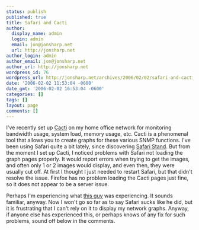 ```yaml
---
status: publish
published: true
title: Safari and Cacti
author:
  display_name: admin
  login: admin
  email: jon@jonsharp.net
  url: http://jonsharp.net
author_login: admin
author_email: jon@jonsharp.net
author_url: http://jonsharp.net
wordpress_id: 76
wordpress_url: http://jonsharp.net/archives/2006/02/02/safari-and-cacti/
date: '2006-02-02 11:53:04 -0600'
date_gmt: '2006-02-02 16:53:04 -0600'
categories: []
tags: []
layout: page
comments: []
---
```

I've recently set up [Cacti](http://www.cacti.net/) on my home office network for monitoring bandwidth usage, system load, memory usage, etc.  Cacti is a phenomenal tool that allows you to create graphs for these various SNMP functions.  I've been using Safari quite a bit lately, since discovering [Safari Stand](http://hetima.com/safari/stand-e.html).  But from the moment I set up Cacti, I noticed problems with Safari not loading the graph pages properly.  It would report errors when trying to get the images, and often only 1 or 2 images would display, and even then, they were usually cut off.  At first I thought I just needed to restart Safari, but that didn't resolve the issue.  Firefox has no problem loading the Cacti pages just fine, so it does not appear to be a server issue.

Perhaps I'm experiencing what [this guy](http://www.oreillynet.com/pub/wlg/7152?wlg=yes) was experiencing.  It sounds familiar, anyway.  Now I won't go so far as to say Safari sucks like he did, but it is frustrating that I can't rely on it to display my network graphs.  Anyway, if anyone else has experienced this, or perhaps knows of any fix for such problems, sound off below in the comments.
